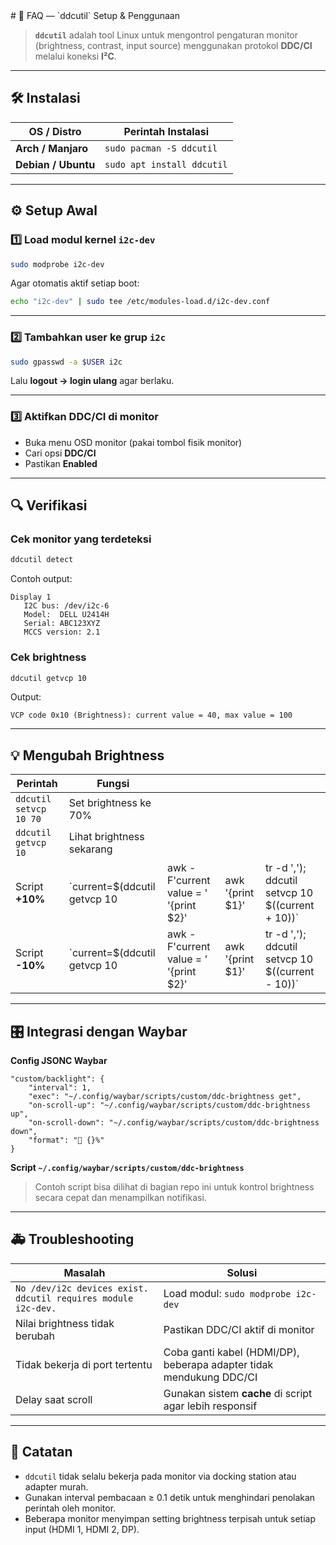 <detail>
<summary> # 📖 FAQ — `ddcutil` Setup & Penggunaan </summary>

> **`ddcutil`** adalah tool Linux untuk mengontrol pengaturan monitor (brightness, contrast, input source) menggunakan protokol **DDC/CI** melalui koneksi **I²C**.

---

## 🛠️ Instalasi

| OS / Distro         | Perintah Instalasi         |
| ------------------- | -------------------------- |
| **Arch / Manjaro**  | `sudo pacman -S ddcutil`   |
| **Debian / Ubuntu** | `sudo apt install ddcutil` |

---

## ⚙️ Setup Awal

### 1️⃣ Load modul kernel `i2c-dev`

```bash
sudo modprobe i2c-dev
```

Agar otomatis aktif setiap boot:

```bash
echo "i2c-dev" | sudo tee /etc/modules-load.d/i2c-dev.conf
```

---

### 2️⃣ Tambahkan user ke grup `i2c`

```bash
sudo gpasswd -a $USER i2c
```

Lalu **logout → login ulang** agar berlaku.

---

### 3️⃣ Aktifkan DDC/CI di monitor

* Buka menu OSD monitor (pakai tombol fisik monitor)
* Cari opsi **DDC/CI**
* Pastikan **Enabled**

---

## 🔍 Verifikasi

### Cek monitor yang terdeteksi

```bash
ddcutil detect
```

Contoh output:

```
Display 1
   I2C bus: /dev/i2c-6
   Model:  DELL U2414H
   Serial: ABC123XYZ
   MCCS version: 2.1
```

### Cek brightness

```bash
ddcutil getvcp 10
```

Output:

```
VCP code 0x10 (Brightness): current value = 40, max value = 100
```

---

## 💡 Mengubah Brightness

| Perintah               | Fungsi                         |                                        |                   |                                                    |
| ---------------------- | ------------------------------ | -------------------------------------- | ----------------- | -------------------------------------------------- |
| `ddcutil setvcp 10 70` | Set brightness ke 70%          |                                        |                   |                                                    |
| `ddcutil getvcp 10`    | Lihat brightness sekarang      |                                        |                   |                                                    |
| Script **+10%**        | \`current=\$(ddcutil getvcp 10 | awk -F'current value = ' '{print \$2}' | awk '{print \$1}' | tr -d ','); ddcutil setvcp 10 \$((current + 10))\` |
| Script **-10%**        | \`current=\$(ddcutil getvcp 10 | awk -F'current value = ' '{print \$2}' | awk '{print \$1}' | tr -d ','); ddcutil setvcp 10 \$((current - 10))\` |

---

## 🎛️ Integrasi dengan Waybar

**Config JSONC Waybar**

```jsonc
"custom/backlight": {
    "interval": 1,
    "exec": "~/.config/waybar/scripts/custom/ddc-brightness get",
    "on-scroll-up": "~/.config/waybar/scripts/custom/ddc-brightness up",
    "on-scroll-down": "~/.config/waybar/scripts/custom/ddc-brightness down",
    "format": "󰃠 {}%"
}
```

**Script `~/.config/waybar/scripts/custom/ddc-brightness`**

> Contoh script bisa dilihat di bagian repo ini untuk kontrol brightness secara cepat dan menampilkan notifikasi.

---

## 🚑 Troubleshooting

| Masalah                                                       | Solusi                                                              |
| ------------------------------------------------------------- | ------------------------------------------------------------------- |
| `No /dev/i2c devices exist. ddcutil requires module i2c-dev.` | Load modul: `sudo modprobe i2c-dev`                                 |
| Nilai brightness tidak berubah                                | Pastikan DDC/CI aktif di monitor                                    |
| Tidak bekerja di port tertentu                                | Coba ganti kabel (HDMI/DP), beberapa adapter tidak mendukung DDC/CI |
| Delay saat scroll                                             | Gunakan sistem **cache** di script agar lebih responsif             |

---

## 📌 Catatan

* `ddcutil` tidak selalu bekerja pada monitor via docking station atau adapter murah.
* Gunakan interval pembacaan ≥ 0.1 detik untuk menghindari penolakan perintah oleh monitor.
* Beberapa monitor menyimpan setting brightness terpisah untuk setiap input (HDMI 1, HDMI 2, DP).
</detail>
